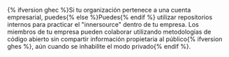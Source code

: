 {% ifversion ghec %}Si tu organización pertenece a una cuenta empresarial, puedes{% else %}Puedes{% endif %} utilizar repositorios internos para practicar el "innersource" dentro de tu empresa. Los miembros de tu empresa pueden colaborar utilizando metodologías de código abierto sin compartir información propietaria al público{% ifversion ghes %}, aún cuando se inhabilite el modo privado{% endif %}.
